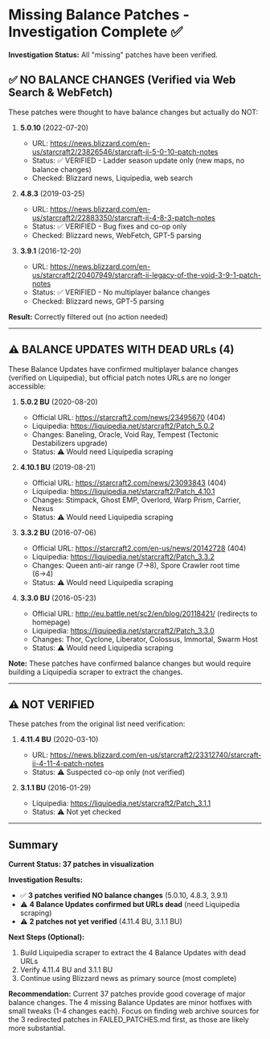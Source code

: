 # Missing Balance Patches - Investigation Complete ✅

**Investigation Status:** All "missing" patches have been verified.

## ✅ NO BALANCE CHANGES (Verified via Web Search & WebFetch)

These patches were thought to have balance changes but actually do NOT:

1. **5.0.10** (2022-07-20)
   - URL: https://news.blizzard.com/en-us/starcraft2/23826546/starcraft-ii-5-0-10-patch-notes
   - Status: ✅ VERIFIED - Ladder season update only (new maps, no balance changes)
   - Checked: Blizzard news, Liquipedia, web search

2. **4.8.3** (2019-03-25)
   - URL: https://news.blizzard.com/en-us/starcraft2/22883350/starcraft-ii-4-8-3-patch-notes
   - Status: ✅ VERIFIED - Bug fixes and co-op only
   - Checked: Blizzard news, WebFetch, GPT-5 parsing

3. **3.9.1** (2016-12-20)
   - URL: https://news.blizzard.com/en-us/starcraft2/20407949/starcraft-ii-legacy-of-the-void-3-9-1-patch-notes
   - Status: ✅ VERIFIED - No multiplayer balance changes
   - Checked: Blizzard news, GPT-5 parsing

**Result:** Correctly filtered out (no action needed)

---

## ⚠️ BALANCE UPDATES WITH DEAD URLs (4)

These Balance Updates have confirmed multiplayer balance changes (verified on Liquipedia), but official patch notes URLs are no longer accessible:

1. **5.0.2 BU** (2020-08-20)
   - Official URL: https://starcraft2.com/news/23495670 (404)
   - Liquipedia: https://liquipedia.net/starcraft2/Patch_5.0.2
   - Changes: Baneling, Oracle, Void Ray, Tempest (Tectonic Destabilizers upgrade)
   - Status: ⚠️ Would need Liquipedia scraping

2. **4.10.1 BU** (2019-08-21)
   - Official URL: https://starcraft2.com/news/23093843 (404)
   - Liquipedia: https://liquipedia.net/starcraft2/Patch_4.10.1
   - Changes: Stimpack, Ghost EMP, Overlord, Warp Prism, Carrier, Nexus
   - Status: ⚠️ Would need Liquipedia scraping

3. **3.3.2 BU** (2016-07-06)
   - Official URL: https://starcraft2.com/en-us/news/20142728 (404)
   - Liquipedia: https://liquipedia.net/starcraft2/Patch_3.3.2
   - Changes: Queen anti-air range (7→8), Spore Crawler root time (6→4)
   - Status: ⚠️ Would need Liquipedia scraping

4. **3.3.0 BU** (2016-05-23)
   - Official URL: http://eu.battle.net/sc2/en/blog/20118421/ (redirects to homepage)
   - Liquipedia: https://liquipedia.net/starcraft2/Patch_3.3.0
   - Changes: Thor, Cyclone, Liberator, Colossus, Immortal, Swarm Host
   - Status: ⚠️ Would need Liquipedia scraping

**Note:** These patches have confirmed balance changes but would require building a Liquipedia scraper to extract the changes.

---

## ⚠️ NOT VERIFIED

These patches from the original list need verification:

1. **4.11.4 BU** (2020-03-10)
   - URL: https://news.blizzard.com/en-us/starcraft2/23312740/starcraft-ii-4-11-4-patch-notes
   - Status: ⚠️ Suspected co-op only (not verified)

2. **3.1.1 BU** (2016-01-29)
   - Liquipedia: https://liquipedia.net/starcraft2/Patch_3.1.1
   - Status: ⚠️ Not yet checked

---

## Summary

**Current Status: 37 patches in visualization**

**Investigation Results:**
- ✅ **3 patches verified NO balance changes** (5.0.10, 4.8.3, 3.9.1)
- ⚠️ **4 Balance Updates confirmed but URLs dead** (need Liquipedia scraping)
- ⚠️ **2 patches not yet verified** (4.11.4 BU, 3.1.1 BU)

**Next Steps (Optional):**
1. Build Liquipedia scraper to extract the 4 Balance Updates with dead URLs
2. Verify 4.11.4 BU and 3.1.1 BU
3. Continue using Blizzard news as primary source (most complete)

**Recommendation:** Current 37 patches provide good coverage of major balance changes. The 4 missing Balance Updates are minor hotfixes with small tweaks (1-4 changes each). Focus on finding web archive sources for the 3 redirected patches in FAILED_PATCHES.md first, as those are likely more substantial.
